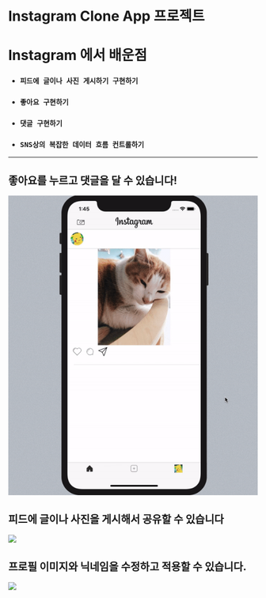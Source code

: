 
# Instagram Clone App 프로젝트

# Instagram 에서 배운점
* ### `피드에 글이나 사진 게시하기 구현하기`
* ### `좋아요 구현하기`
* ### `댓글 구현하기`
* ### `SNS상의 복잡한 데이터 흐름 컨트롤하기`

---

## 좋아요를 누르고 댓글을 달 수 있습니다!
<img src="Features/1.gif">

## 피드에 글이나 사진을 게시해서 공유할 수 있습니다
<img src="Features/2.gif">

## 프로필 이미지와 닉네임을 수정하고 적용할 수 있습니다.
<img src = "Features/3.gif">
